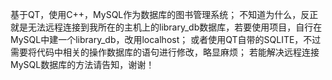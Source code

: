 基于QT，使用C++，MySQL作为数据库的图书管理系统；
不知道为什么，反正就是无法远程连接到我所在的主机上的library_db数据库，若要使用项目，自行在MySQL中建一个library_db，改用localhost；
或者使用QT自带的SQLITE，不过需要将代码中相关的操作数据库的语句进行修改，略显麻烦；
若能解决远程连接MySQL数据库的方法请告知，谢谢！
